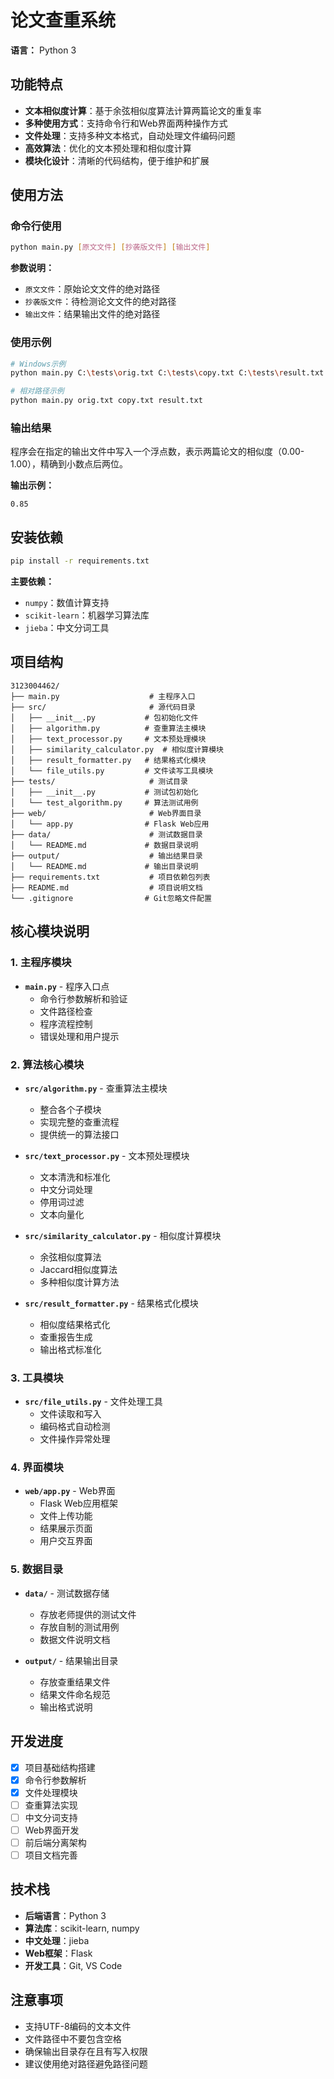 # 论文查重系统

**语言：** Python 3

## 功能特点

-  **文本相似度计算**：基于余弦相似度算法计算两篇论文的重复率
-  **多种使用方式**：支持命令行和Web界面两种操作方式
-  **文件处理**：支持多种文本格式，自动处理文件编码问题
-  **高效算法**：优化的文本预处理和相似度计算
-  **模块化设计**：清晰的代码结构，便于维护和扩展

## 使用方法

### 命令行使用
```bash
python main.py [原文文件] [抄袭版文件] [输出文件]
```

**参数说明：**
- `原文文件`：原始论文文件的绝对路径
- `抄袭版文件`：待检测论文文件的绝对路径  
- `输出文件`：结果输出文件的绝对路径

### 使用示例
```bash
# Windows示例
python main.py C:\tests\orig.txt C:\tests\copy.txt C:\tests\result.txt

# 相对路径示例
python main.py orig.txt copy.txt result.txt
```

### 输出结果
程序会在指定的输出文件中写入一个浮点数，表示两篇论文的相似度（0.00-1.00），精确到小数点后两位。

**输出示例：**
```
0.85
```

## 安装依赖

```bash
pip install -r requirements.txt
```

**主要依赖：**
- `numpy`：数值计算支持
- `scikit-learn`：机器学习算法库
- `jieba`：中文分词工具

## 项目结构

```
3123004462/
├── main.py                    # 主程序入口
├── src/                       # 源代码目录
│   ├── __init__.py           # 包初始化文件
│   ├── algorithm.py          # 查重算法主模块
│   ├── text_processor.py     # 文本预处理模块
│   ├── similarity_calculator.py  # 相似度计算模块
│   ├── result_formatter.py   # 结果格式化模块
│   └── file_utils.py         # 文件读写工具模块
├── tests/                     # 测试目录
│   ├── __init__.py           # 测试包初始化
│   └── test_algorithm.py     # 算法测试用例
├── web/                       # Web界面目录
│   └── app.py                # Flask Web应用
├── data/                      # 测试数据目录
│   └── README.md             # 数据目录说明
├── output/                    # 输出结果目录
│   └── README.md             # 输出目录说明
├── requirements.txt           # 项目依赖包列表
├── README.md                  # 项目说明文档
└── .gitignore                # Git忽略文件配置
```

## 核心模块说明

### 1. 主程序模块
- **`main.py`** - 程序入口点
  - 命令行参数解析和验证
  - 文件路径检查
  - 程序流程控制
  - 错误处理和用户提示

### 2. 算法核心模块
- **`src/algorithm.py`** - 查重算法主模块
  - 整合各个子模块
  - 实现完整的查重流程
  - 提供统一的算法接口

- **`src/text_processor.py`** - 文本预处理模块
  - 文本清洗和标准化
  - 中文分词处理
  - 停用词过滤
  - 文本向量化

- **`src/similarity_calculator.py`** - 相似度计算模块
  - 余弦相似度算法
  - Jaccard相似度算法
  - 多种相似度计算方法

- **`src/result_formatter.py`** - 结果格式化模块
  - 相似度结果格式化
  - 查重报告生成
  - 输出格式标准化

### 3. 工具模块
- **`src/file_utils.py`** - 文件处理工具
  - 文件读取和写入
  - 编码格式自动检测
  - 文件操作异常处理

### 4. 界面模块
- **`web/app.py`** - Web界面
  - Flask Web应用框架
  - 文件上传功能
  - 结果展示页面
  - 用户交互界面

### 5. 数据目录
- **`data/`** - 测试数据存储
  - 存放老师提供的测试文件
  - 存放自制的测试用例
  - 数据文件说明文档

- **`output/`** - 结果输出目录
  - 存放查重结果文件
  - 结果文件命名规范
  - 输出格式说明

## 开发进度

- [x] 项目基础结构搭建
- [x] 命令行参数解析
- [x] 文件处理模块
- [ ] 查重算法实现
- [ ] 中文分词支持
- [ ] Web界面开发
- [ ] 前后端分离架构
- [ ] 项目文档完善

## 技术栈

- **后端语言**：Python 3
- **算法库**：scikit-learn, numpy
- **中文处理**：jieba
- **Web框架**：Flask
- **开发工具**：Git, VS Code

## 注意事项

- 支持UTF-8编码的文本文件
- 文件路径中不要包含空格
- 确保输出目录存在且有写入权限
- 建议使用绝对路径避免路径问题